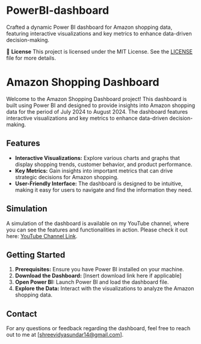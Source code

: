 # PowerBI-dashboard
Crafted a dynamic Power BI dashboard for Amazon shopping data, featuring interactive visualizations and key metrics to enhance data-driven decision-making.


📜 **License**
This project is licensed under the MIT License. See the [LICENSE](LICENSE) file for more details.

# Amazon Shopping Dashboard
Welcome to the Amazon Shopping Dashboard project! This dashboard is built using Power BI and designed to provide insights into Amazon shopping data for the period of July 2024 to August 2024. The dashboard features interactive visualizations and key metrics to enhance data-driven decision-making.

## Features
- **Interactive Visualizations:** Explore various charts and graphs that display shopping trends, customer behavior, and product performance.
- **Key Metrics:** Gain insights into important metrics that can drive strategic decisions for Amazon shopping.
- **User-Friendly Interface:** The dashboard is designed to be intuitive, making it easy for users to navigate and find the information they need.

## Simulation
A simulation of the dashboard is available on my YouTube channel, where you can see the features and functionalities in action. Please check it out here: [YouTube Channel Link](https://youtu.be/50Pc0hxWEFo).

## Getting Started
1. **Prerequisites:** Ensure you have Power BI installed on your machine.
2. **Download the Dashboard:** [Insert download link here if applicable]
3. **Open Power BI:** Launch Power BI and load the dashboard file.
4. **Explore the Data:** Interact with the visualizations to analyze the Amazon shopping data.

## Contact

For any questions or feedback regarding the dashboard, feel free to reach out to me at [shreevidyasundar14@gmail.com].

